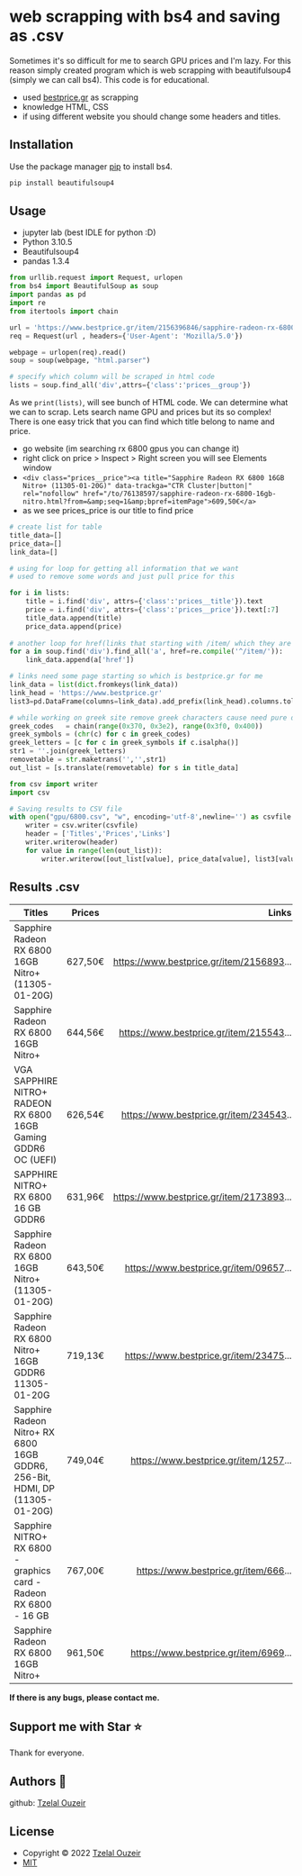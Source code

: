 
# web scrapping with bs4 and saving as .csv

Sometimes it's so difficult for me to search GPU prices and I'm lazy. For this reason simply created program which is web scrapping with beautifulsoup4 (simply we can call bs4). This code is for educational.

- used [bestprice.gr](https://www.youtube.com/shorts/843c0Ek9Ys4) as scrapping
- knowledge HTML, CSS
- if using different website you should change some headers and titles.

## Installation

Use the package manager [pip](https://pip.pypa.io/en/stable/) to install bs4.

```bash
pip install beautifulsoup4
```

## Usage
- jupyter lab (best IDLE for python :D)
- Python 3.10.5
- Beautifulsoup4
- pandas 1.3.4
```python
from urllib.request import Request, urlopen
from bs4 import BeautifulSoup as soup
import pandas as pd
import re
from itertools import chain 

url = 'https://www.bestprice.gr/item/2156396846/sapphire-radeon-rx-6800-16gb-nitro.html'
req = Request(url , headers={'User-Agent': 'Mozilla/5.0'})

webpage = urlopen(req).read()
soup = soup(webpage, "html.parser")

# specify which column will be scraped in html code
lists = soup.find_all('div',attrs={'class':'prices__group'})
```
As we ```print(lists)```, will see bunch of HTML code. We can determine what we can to scrap. Lets search name GPU and prices but its so complex! There is one easy trick that you can find which title belong to name and price.
- go website (im searching rx 6800 gpus you can change it) 
- right click on price > Inspect > Right screen you will see Elements window
- ```<div class="prices__price"><a title="Sapphire Radeon RX 6800 16GB Nitro+ (11305-01-20G)" data-trackga="CTR Cluster|button|" rel="nofollow" href="/to/76138597/sapphire-radeon-rx-6800-16gb-nitro.html?from=&amp;seq=1&amp;bpref=itemPage">609,50€</a>```
- as we see prices_price is our title to find price 


```python
# create list for table 
title_data=[]
price_data=[]
link_data=[]

# using for loop for getting all information that we want
# used to remove some words and just pull price for this 

for i in lists:
    title = i.find('div', attrs={'class':'prices__title'}).text
    price = i.find('div', attrs={'class':'prices__price'}).text[:7]
    title_data.append(title)
    price_data.append(price)
 
# another loop for href(links that starting with /item/ which they are products)    
for a in soup.find('div').find_all('a', href=re.compile('^/item/')):
    link_data.append(a['href'])

# links need some page starting so which is bestprice.gr for me
link_data = list(dict.fromkeys(link_data))
link_head = 'https://www.bestprice.gr'
list3=pd.DataFrame(columns=link_data).add_prefix(link_head).columns.tolist()
```

```python
# while working on greek site remove greek characters cause need pure data
greek_codes   = chain(range(0x370, 0x3e2), range(0x3f0, 0x400))
greek_symbols = (chr(c) for c in greek_codes)
greek_letters = [c for c in greek_symbols if c.isalpha()]
str1 = ''.join(greek_letters)
removetable = str.maketrans('','',str1)
out_list = [s.translate(removetable) for s in title_data]
```
```python
from csv import writer
import csv

# Saving results to CSV file 
with open("gpu/6800.csv", "w", encoding='utf-8',newline='') as csvfile:
    writer = csv.writer(csvfile)
    header = ['Titles','Prices','Links']
    writer.writerow(header)
    for value in range(len(out_list)):
        writer.writerow([out_list[value], price_data[value], list3[value]])
```
## Results .csv



| Titles        | Prices           | Links  |
| ------------- |:-------------:| -----:|
|	Sapphire Radeon RX 6800 16GB Nitro+  (11305-01-20G) |627,50€ | https://www.bestprice.gr/item/2156893...
|	Sapphire Radeon RX 6800 16GB Nitro+| 	644,56€| https://www.bestprice.gr/item/215543...
|	VGA SAPPHIRE NITRO+ RADEON RX 6800 16GB Gaming GDDR6 OC  (UEFI)| 626,54€| https://www.bestprice.gr/item/234543..
|	SAPPHIRE NITRO+ RX 6800 16 GB GDDR6|631,96€| https://www.bestprice.gr/item/2173893...
|	Sapphire Radeon RX 6800 16GB Nitro+  (11305-01-20G)| 643,50€|https://www.bestprice.gr/item/09657...
|	Sapphire Radeon RX 6800 Nitro+ 16GB GDDR6 11305-01-20G| 719,13€|https://www.bestprice.gr/item/23475...
|	Sapphire Radeon Nitro+ RX 6800 16GB GDDR6, 256-Bit, HDMI, DP  (11305-01-20G)|749,04€|https://www.bestprice.gr/item/1257...
|   Sapphire NITRO+ RX 6800 - graphics card - Radeon RX 6800 - 16 GB| 767,00€|https://www.bestprice.gr/item/666...
|	Sapphire Radeon RX 6800 16GB Nitro+     | 961,50€|https://www.bestprice.gr/item/6969...

**If there is any bugs, please contact me.**

## Support me with Star ⭐
Thank for everyone.

## Authors 🗿
github: [Tzelal Ouzeir](https://github.com/tzelalouzeir) 

## License
- Copyright © 2022 [Tzelal Ouzeir](https://github.com/tzelalouzeir) 
- [MIT](https://github.com/tzelalouzeir/webscrapping/blob/main/LICENSE)
